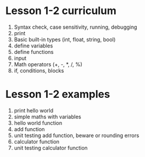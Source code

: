 # Lesson 1-2 curriculum
1. Syntax check, case sensitivity, running, debugging 
2. print
3. Basic built-in types (int, float, string, bool) 
4. define variables   
5. define functions
6. input
7. Math operators (+, -, *, /, %)
8. if, conditions, blocks

# Lesson 1-2 examples
1. print hello world
2. simple maths with variables
3. hello world function
4. add function
5. unit testing add function, beware or rounding errors
6. calculator function
7. unit testing calculator function
